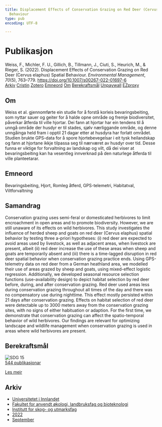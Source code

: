 ```yaml
---
title: Displacement Effects of Conservation Grazing on Red Deer (Cervus elaphus) Spatial
  Behaviour
type: pub
encoding: UTF-8

---
```

<h1>Publikasjon</h1>
<article id="csl-bib-container-WFWQN7ZI" class="csl-bib-container">
  <div class="csl-bib-body"> <div class="csl-entry">Weiss, F., Michler, F. U., Gillich, B., Tillmann, J., Ciuti, S., Heurich, M., &#38; Rieger, S. (2022). Displacement Effects of Conservation Grazing on Red Deer (Cervus elaphus) Spatial Behaviour. <i>Environmental Management</i>, <i>70</i>(5), 763–779. <a href="https://doi.org/10.1007/s00267-022-01697-6">https://doi.org/10.1007/s00267-022-01697-6</a></div> </div>
  <div class="csl-bib-buttons">
    <a href="#taxonomy-article-WFWQN7ZI" alt="archive" class="csl-bib-button">Arkiv</a>
    <a href="https://app.cristin.no/results/show.jsf?id=2048634" alt="Cristin" class="csl-bib-button">Cristin</a>
    <a href="http://zotero.org/groups/5881554/items/WFWQN7ZI" alt="Zotero" class="csl-bib-button">Zotero</a>
    <a href="#keywords-article-WFWQN7ZI" alt="keywords" class="csl-bib-button">Emneord</a>
    <a href="#about-article-WFWQN7ZI" alt="about_pub" class="csl-bib-button">Om</a>
    <a href="#sdg-article-WFWQN7ZI" alt="sdg" class="csl-bib-button">Berekraftsmål</a>
    <a href="https://link.springer.com/content/pdf/10.1007/s00267-022-01697-6.pdf" alt="Unpaywall" class="csl-bib-button">Unpaywall</a>
    <a href="https://link.springer.com/content/pdf/10.1007/s00267-022-01697-6.pdf" alt="EZproxy" class="csl-bib-button">EZproxy</a>
  </div>
  <div id="csl-bib-meta-container-WFWQN7ZI"></div>
</article>
<div id="csl-bib-meta-WFWQN7ZI" class="csl-bib-meta">
  <article id="about-article-WFWQN7ZI" class="about_pub-article">
    <h1>Om</h1>
    Weiss et al. gjennomførte ein studie for å forstå korleis bevaringsbeiting, som nyttar sauer og geiter for å halde opne område og fremje biodiversitet, påverkar åtferda til ville hjortar. Dei fann at hjortar har ein tendens til å unngå område der husdyr er til stades, sjølv nærliggande område, og denne unngåinga held fram i opptil 21 dagar etter at husdyra har forlatt området. Studien brukte GPS-data for å spore hjortebevegelsar i eit tysk heilandskap og fann at hjortane ikkje tilpassa seg til nærværet av husdyr over tid. Desse funna er viktige for forvaltning av landskap og vilt, då dei viser at bevaringsbeiting kan ha vesentleg innverknad på den naturlege åtferda til ville planteetarar.
  </article>
  <article id="keywords-article-WFWQN7ZI" class="keywords-article">
    <h1>Emneord</h1>
    Bevaringsbeiting, Hjort, Romleg åtferd, GPS-telemetri, Habitatval, Viltforvaltning
  </article>
  <article id="abstract-article-WFWQN7ZI" class="abstract-article">
    <h1>Samandrag</h1>
    Conservation grazing uses semi-feral or domesticated herbivores to limit encroachment in open areas and to promote biodiversity. However, we are still unaware of its effects on wild herbivores. This study investigates the influence of herded sheep and goats on red deer (Cervus elaphus) spatial behavior by testing three a-priori hypotheses: (i) red deer are expected to avoid areas used by livestock, as well as adjacent areas, when livestock are present, albeit (ii) red deer increase the use of these areas when sheep and goats are temporarily absent and (iii) there is a time-lagged disruption in red deer spatial behavior when conservation grazing practice ends. Using GPS-telemetry data on red deer from a German heathland area, we modelled their use of areas grazed by sheep and goats, using mixed-effect logistic regression. Additionally, we developed seasonal resource selection functions (use-availability design) to depict habitat selection by red deer before, during, and after conservation grazing. Red deer used areas less during conservation grazing throughout all times of the day and there was no compensatory use during nighttime. This effect mostly persisted within 21 days after conservation grazing. Effects on habitat selection of red deer were detectable up to 3000 meters away from the conservation grazing sites, with no signs of either habituation or adaption. For the first time, we demonstrate that conservation grazing can affect the spatio-temporal behavior of wild herbivores. Our findings are relevant for optimizing landscape and wildlife management when conservation grazing is used in areas where wild herbivores are present.
  </article>
  <article id="sdg-article-WFWQN7ZI" class="sdg-article">
    <h1>Berekraftsmål</h1>
    <div class="sdg-container"><div id="sdg15" class="sdg">
        <img src="{{< params subfolder >}}images/sdg/sdg15_nn.png" class="image" alt="SDG 15">
        <div class="sdg-overlay">
          <a href="{{< params subfolder >}}nn/archive/?sdg=15#archive" class="sdg-publication-count"><span>544</span> publikasjonar</a>
          <p><a href="https://fn.no/om-fn/fns-baerekraftsmaal/livet-paa-land?lang=nno-NO" class="sdg-read-more">Les meir</a></p>
        </div>
      </div></div>
  </article>
  <article id="taxonomy-article-WFWQN7ZI" class="taxonomy-article">
    <h1>Arkiv</h1>
    <ul>
      <li><a href="{{< params subfolder >}}nn/archive/?key=3DCRN523">Universitetet i Innlandet</a></li>
      <li><a href="{{< params subfolder >}}nn/archive/?key=T77LXH6D">Fakultet for anvendt økologi, landbruksfag og bioteknologi</a></li>
      <li><a href="{{< params subfolder >}}nn/archive/?key=7TRARPE3">Institutt for skog- og utmarksfag</a></li>
      <li><a href="{{< params subfolder >}}nn/archive/?key=H9K9UC39">2022</a></li>
      <li><a href="{{< params subfolder >}}nn/archive/?key=STM4XRGY">September</a></li>
    </ul>
  </article>
</div>

